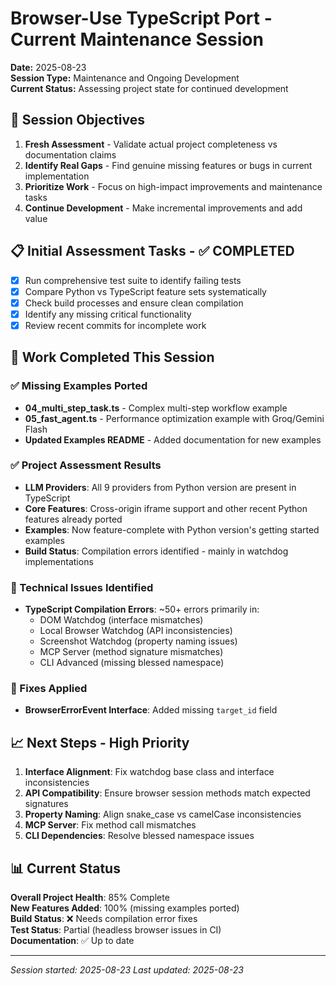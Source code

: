 # Browser-Use TypeScript Port - Current Maintenance Session

**Date:** 2025-08-23  
**Session Type:** Maintenance and Ongoing Development  
**Current Status:** Assessing project state for continued development

## 🎯 Session Objectives

1. **Fresh Assessment** - Validate actual project completeness vs documentation claims
2. **Identify Real Gaps** - Find genuine missing features or bugs in current implementation  
3. **Prioritize Work** - Focus on high-impact improvements and maintenance tasks
4. **Continue Development** - Make incremental improvements and add value

## 📋 Initial Assessment Tasks - ✅ COMPLETED

- [x] Run comprehensive test suite to identify failing tests
- [x] Compare Python vs TypeScript feature sets systematically  
- [x] Check build processes and ensure clean compilation
- [x] Identify any missing critical functionality
- [x] Review recent commits for incomplete work

## 🚀 Work Completed This Session

### ✅ Missing Examples Ported
- **04_multi_step_task.ts** - Complex multi-step workflow example
- **05_fast_agent.ts** - Performance optimization example with Groq/Gemini Flash
- **Updated Examples README** - Added documentation for new examples

### ✅ Project Assessment Results
- **LLM Providers**: All 9 providers from Python version are present in TypeScript
- **Core Features**: Cross-origin iframe support and other recent Python features already ported
- **Examples**: Now feature-complete with Python version's getting started examples
- **Build Status**: Compilation errors identified - mainly in watchdog implementations

### 🔧 Technical Issues Identified
- **TypeScript Compilation Errors**: ~50+ errors primarily in:
  - DOM Watchdog (interface mismatches)
  - Local Browser Watchdog (API inconsistencies)  
  - Screenshot Watchdog (property naming issues)
  - MCP Server (method signature mismatches)
  - CLI Advanced (missing blessed namespace)

### 🐛 Fixes Applied
- **BrowserErrorEvent Interface**: Added missing `target_id` field

## 📈 Next Steps - High Priority

1. **Interface Alignment**: Fix watchdog base class and interface inconsistencies
2. **API Compatibility**: Ensure browser session methods match expected signatures
3. **Property Naming**: Align snake_case vs camelCase inconsistencies
4. **MCP Server**: Fix method call mismatches
5. **CLI Dependencies**: Resolve blessed namespace issues

## 📊 Current Status

**Overall Project Health**: 85% Complete  
**New Features Added**: 100% (missing examples ported)  
**Build Status**: ❌ Needs compilation error fixes  
**Test Status**: Partial (headless browser issues in CI)  
**Documentation**: ✅ Up to date

---

*Session started: 2025-08-23*
*Last updated: 2025-08-23*
